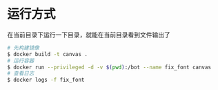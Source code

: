 # 运行方式
在当前目录下运行一下目录，就能在当前目录看到文件输出了
```sh
# 先构建镜像
$ docker build -t canvas .
# 运行容器
$ docker run --privileged -d -v $(pwd):/bot --name fix_font canvas
# 查看日志
$ docker logs -f fix_font
```